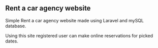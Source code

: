 <h2>Rent a car agency website</h2>

Simple Rent a car agency website made using Laravel and mySQL database. 

Using this site registered user can make online reservations for picked dates. 
